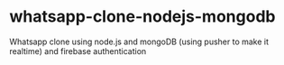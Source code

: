 # whatsapp-clone-nodejs-mongodb
Whatsapp clone using node.js and mongoDB (using pusher to make it realtime) and firebase authentication
